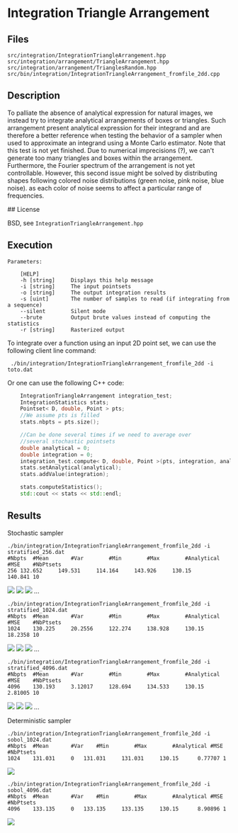 # Integration Triangle Arrangement

## Files

    src/integration/IntegrationTriangleArrangement.hpp  
    src/integration/arrangement/TriangleArrangement.hpp  
    src/integration/arrangement/TrianglesRandom.hpp  
    src/bin/integration/IntegrationTriangleArrangement_fromfile_2dd.cpp

## Description

To palliate the absence of analytical expression for natural images, we instead try to integrate analytical arrangements of boxes or triangles. Such arrangement present analytical expression for their integrand and are therefore a better reference when testing the behavior of a sampler when used to approximate an integrand using a Monte Carlo estimator. Note that this test is not yet finished. Due to numerical imprecisions (?), we can't generate too many triangles and boxes within the arrangement. Furthermore, the Fourier spectrum of the arrangement is not yet controllable. However, this second issue might be solved by distributing shapes following colored noise distributions (green noise, pink noise, blue noise). as each color of noise seems to affect a particular range of frequencies.

## License

BSD, see `IntegrationTriangleArrangement.hpp`

## Execution

```
Parameters:  

	[HELP]
	-h [string]		Displays this help message
	-i [string]		The input pointsets
	-o [string]		The output integration results
	-s [uint]		The number of samples to read (if integrating from a sequence)
	--silent 		Silent mode
	--brute 		Output brute values instead of computing the statistics
	-r [string]	 	Rasterized output
```


To integrate over a function using an input 2D point set, we can use the following client line command:

     ./bin/integration/IntegrationTriangleArrangement_fromfile_2dd -i toto.dat

Or one can use the following C++ code:

``` cpp
    IntegrationTriangleArrangement integration_test;
    IntegrationStatistics stats;
    Pointset< D, double, Point > pts;
    //We assume pts is filled
    stats.nbpts = pts.size();

    //Can be done several times if we need to average over
    //several stochastic pointsets
    double analytical = 0;
    double integration = 0;
    integration_test.compute< D, double, Point >(pts, integration, analytical)
    stats.setAnalytical(analytical);
    stats.addValue(integration);

    stats.computeStatistics();
    std::cout << stats << std::endl;
```

## Results

Stochastic sampler

```
./bin/integration/IntegrationTriangleArrangement_fromfile_2dd -i stratified_256.dat
#Nbpts	#Mean		#Var		#Min		#Max		#Analytical	#MSE	#NbPtsets
256	132.652		149.531		114.164		143.926		130.15		140.841	10
```

[![](data/triangle_arrangement/integration_1_256.png)](data/triangle_arrangement/integration_1_256.png) [![](data/triangle_arrangement/integration_2_256.png)](data/triangle_arrangement/integration_2_256.png) [![](data/triangle_arrangement/integration_3_256.png)](data/triangle_arrangement/integration_3_256.png) ...

```
./bin/integration/IntegrationTriangleArrangement_fromfile_2dd -i stratified_1024.dat
#Nbpts	#Mean		#Var		#Min		#Max		#Analytical	#MSE	#NbPtsets
1024	130.225		20.2556		122.274		138.928		130.15		18.2358	10
```

[![](data/triangle_arrangement/integration_1_1024.png)](data/triangle_arrangement/integration_1_1024.png) [![](data/triangle_arrangement/integration_2_1024.png)](data/triangle_arrangement/integration_2_1024.png) [![](data/triangle_arrangement/integration_3_1024.png)](data/triangle_arrangement/integration_3_1024.png) ...

```
./bin/integration/IntegrationTriangleArrangement_fromfile_2dd -i stratified_4096.dat
#Nbpts	#Mean		#Var		#Min		#Max		#Analytical	#MSE	#NbPtsets
4096	130.193		3.12017		128.694		134.533		130.15		2.81005	10
```

[![](data/triangle_arrangement/integration_1_4096.png)](data/triangle_arrangement/integration_1_4096.png) [![](data/triangle_arrangement/integration_2_4096.png)](data/triangle_arrangement/integration_2_4096.png) [![](data/triangle_arrangement/integration_3_4096.png)](data/triangle_arrangement/integration_3_4096.png) ...

Deterministic sampler

```
./bin/integration/IntegrationTriangleArrangement_fromfile_2dd -i sobol_1024.dat
#Nbpts	#Mean		#Var	#Min		#Max		#Analytical	#MSE	#NbPtsets
1024	131.031		0	131.031		131.031		130.15		0.77707	1
```

[![](data/triangle_arrangement/integration_1024.png)](data/triangle_arrangement/integration_1024.png)

```
./bin/integration/IntegrationTriangleArrangement_fromfile_2dd -i sobol_4096.dat
#Nbpts	#Mean		#Var	#Min		#Max		#Analytical	#MSE	#NbPtsets
4096	133.135		0	133.135		133.135		130.15		8.90896	1
```

[![](data/triangle_arrangement/integration_4096.png)](data/triangle_arrangement/integration_4096.png)
